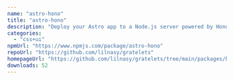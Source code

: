 ```yaml
---
name: "astro-hono"
title: "astro-hono"
description: "Deploy your Astro app to a Node.js server powered by Hono."
categories:
  - "css+ui"
npmUrl: "https://www.npmjs.com/package/astro-hono"
repoUrl: "https://github.com/lilnasy/gratelets"
homepageUrl: "https://github.com/lilnasy/gratelets/tree/main/packages/hono"
downloads: 52
---
```

